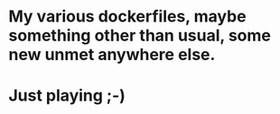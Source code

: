 # My various dockerfiles, maybe something other than usual, some new unmet anywhere else.
# Just playing ;-)

